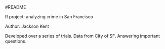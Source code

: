 #README

R project: analyzing crime in San Francisco

Author: Jackson Kent

Developed over a series of trials. Data from City of SF. Answering important questions.
